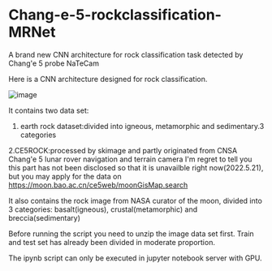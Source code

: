# Chang-e-5-rockclassification-MRNet
A brand new CNN architecture for rock classification task detected by Chang'e 5 probe NaTeCam

Here is a CNN architecture designed for rock classification.

![image](https://user-images.githubusercontent.com/95695195/169642176-36d361c3-88d4-4df0-86e0-1e382e9b36ab.png)


It contains two data set:


1. earth rock dataset:divided into igneous, metamorphic and sedimentary.3 categories 



2.CE5ROCK:processed by skimage and partly originated from CNSA Chang'e 5 lunar rover navigation and terrain camera
I'm regret to tell you this part has not been disclosed so that it is unavailble right now(2022.5.21), but you may apply for the data on https://moon.bao.ac.cn/ce5web/moonGisMap.search

It also contains the rock image from NASA curator of the moon, divided into 3 categories: basalt(igneous), crustal(metamorphic) and breccia(sedimentary)





Before running the script you need to unzip the image data set first. Train and test set has already been divided in moderate proportion.

The ipynb script can only be executed in jupyter notebook server with GPU.
